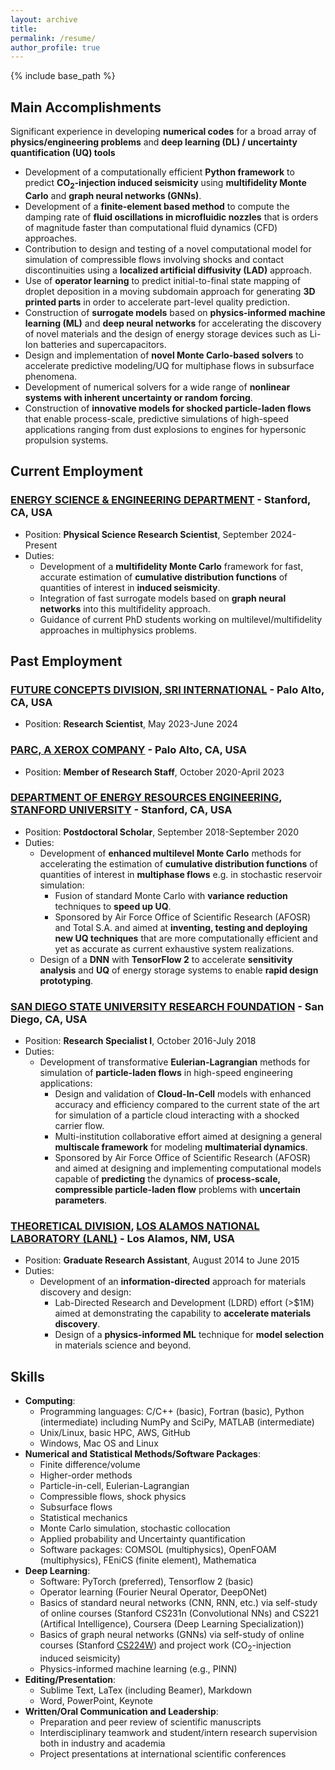 ```yaml
---
layout: archive
title: 
permalink: /resume/
author_profile: true
---
```


{% include base_path %}

## Main Accomplishments

Significant experience in developing **numerical codes** for a broad array of **physics/engineering problems** and **deep learning (DL) / uncertainty quantification (UQ) tools**

* Development of a computationally efficient **Python framework** to predict **$\mathrm{CO}_2$-injection induced seismicity** using **multifidelity Monte Carlo** and **graph neural networks (GNNs)**. 
* Development of a **finite-element based method** to compute the damping rate of **fluid oscillations in microfluidic nozzles** that is orders of magnitude faster than computational fluid dynamics (CFD) approaches. 
* Contribution to design and testing of a novel computational model for simulation of compressible flows involving shocks and contact discontinuities using a **localized artificial diffusivity (LAD)** approach.
* Use of **operator learning** to predict initial-to-final state mapping of droplet deposition in a moving subdomain approach for generating **3D printed parts** in order to accelerate part-level quality prediction.
* Construction of **surrogate models** based on **physics-informed machine learning (ML)** and **deep neural networks** for accelerating the discovery of novel materials and the design of energy storage devices such as Li-Ion batteries and supercapacitors.
* Design and implementation of **novel Monte Carlo-based solvers** to accelerate predictive modeling/UQ for multiphase flows in subsurface phenomena.
* Development of numerical solvers for a wide range of **nonlinear systems with inherent uncertainty or random forcing**.
* Construction of **innovative models for shocked particle-laden flows** that enable process-scale, predictive simulations of high-speed applications ranging from dust explosions to engines for hypersonic propulsion systems.

## Current Employment

### [ENERGY SCIENCE & ENGINEERING DEPARTMENT](https://ese.stanford.edu/) - Stanford, CA, USA

* Position: **Physical Science Research Scientist**, September 2024-Present
* Duties: 
  * Development of a **multifidelity Monte Carlo** framework for fast, accurate estimation of **cumulative distribution functions** of quantities of interest in **induced seismicity**. 
  * Integration of fast surrogate models based on **graph neural networks** into this multifidelity approach.
  * Guidance of current PhD students working on multilevel/multifidelity approaches in multiphysics problems.

## Past Employment

### [FUTURE CONCEPTS DIVISION, SRI INTERNATIONAL](https://www.sri.com/research/future-concepts-division/) - Palo Alto, CA, USA

* Position: **Research Scientist**, May 2023-June 2024

### [PARC, A XEROX COMPANY](https://www.parc.com) - Palo Alto, CA, USA

* Position: **Member of Research Staff**, October 2020-April 2023

### [DEPARTMENT OF ENERGY RESOURCES ENGINEERING](https://earth.stanford.edu/ere), [STANFORD UNIVERSITY](https://www.stanford.edu) - Stanford, CA, USA

* Position: **Postdoctoral Scholar**, September 2018-September 2020
* Duties: 
  * Development of **enhanced multilevel Monte Carlo** methods for accelerating the estimation of **cumulative distribution functions** of quantities of interest in **multiphase flows** e.g. in stochastic reservoir simulation: 
    * Fusion of standard Monte Carlo with **variance reduction** techniques to 
      **speed up UQ**.
    * Sponsored by Air Force Office of Scientific Research (AFOSR) and Total
      S.A. and aimed at **inventing, testing and deploying new UQ techniques** that are more computationally efficient and yet as accurate as current exhaustive system realizations.
  * Design of a **DNN** with **TensorFlow 2** to accelerate **sensitivity analysis** and **UQ** of energy storage systems to enable **rapid design prototyping**.
     
### [SAN DIEGO STATE UNIVERSITY RESEARCH FOUNDATION](https://www.foundation.sdsu.edu/) - San Diego, CA, USA

* Position: **Research Specialist I**, October 2016-July 2018
* Duties: 
  * Development of transformative **Eulerian-Lagrangian** methods for simulation of **particle-laden flows** in high-speed engineering applications:
    * Design and validation of **Cloud-In-Cell** models with enhanced accuracy and efficiency compared to the current state of the art for simulation of a particle cloud interacting with a shocked carrier flow.
    * Multi-institution collaborative effort aimed at designing a general **multiscale framework** for modeling **multimaterial dynamics**.
    * Sponsored by Air Force Office of Scientific Research (AFOSR) and aimed 
      at designing and implementing computational models capable of **predicting** the dynamics of **process-scale, compressible particle-laden flow** problems with **uncertain parameters**. 

### [THEORETICAL DIVISION](https://www.lanl.gov/org/ddste/aldsc/theoretical/index.php), [LOS ALAMOS NATIONAL LABORATORY (LANL)](https://www.lanl.gov/) - Los Alamos, NM, USA

* Position: **Graduate Research Assistant**, August 2014 to June 2015
* Duties: 
  * Development of an **information-directed** approach for materials discovery and design:
    * Lab-Directed Research and Development (LDRD) effort (>$1M) aimed at 
      demonstrating the capability to **accelerate materials discovery**. 
    * Design of a **physics-informed ML** technique for **model selection** in 
      materials science and beyond.

## Skills

* **Computing**: 
  * Programming languages: C/C++ (basic), Fortran (basic), Python (intermediate) including NumPy and SciPy, MATLAB (intermediate)
  * Unix/Linux, basic HPC, AWS, GitHub
  * Windows, Mac OS and Linux  
* **Numerical and Statistical Methods/Software Packages**:
  * Finite difference/volume
  * Higher-order methods
  * Particle-in-cell, Eulerian-Lagrangian
  * Compressible flows, shock physics
  * Subsurface flows
  * Statistical mechanics
  * Monte Carlo simulation, stochastic collocation
  * Applied probability and Uncertainty quantification
  * Software packages: COMSOL (multiphysics), OpenFOAM (multiphysics), FEniCS (finite element), Mathematica
* **Deep Learning**:
  * Software: PyTorch (preferred), Tensorflow 2 (basic)
  * Operator learning (Fourier Neural Operator, DeepONet)
  * Basics of standard neural networks (CNN, RNN, etc.) via self-study of online courses (Stanford CS231n (Convolutional NNs) and CS221 (Artifical Intelligence), Coursera (Deep Learning Specialization))
  * Basics of graph neural networks (GNNs) via self-study of online courses (Stanford [CS224W](https://web.stanford.edu/class/cs224w/)) and project work ($\mathrm{CO}_2$-injection induced seismicity)  
  * Physics-informed machine learning (e.g., PINN)
* **Editing/Presentation**:
  * Sublime Text, LaTex (including Beamer), Markdown
  * Word, PowerPoint, Keynote
* **Written/Oral Communication and Leadership**:
  * Preparation and peer review of scientific manuscripts
  * Interdisciplinary teamwork and student/intern research supervision both in industry and academia
  * Project presentations at international scientific conferences


